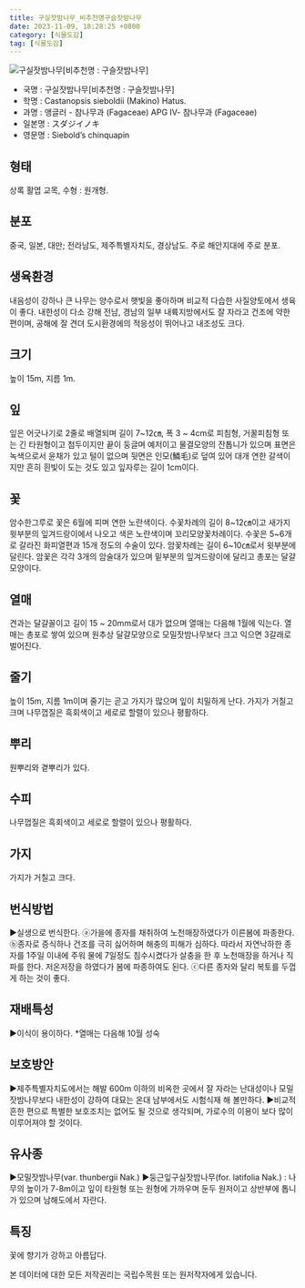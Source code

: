 ```yaml
---
title: 구실잣밤나무_비추천명구슬잣밤나무
date: 2023-11-09, 18:28:25 +0800
category: [식물도감]
tag: [식물도감]
---
```




![구실잣밤나무[비추천명 : 구슬잣밤나무]](http://www.nature.go.kr/fileUpload/plants/basic/Fagaceae/Castanopsis/6496/1_th2.JPG)
- 국명 : 구실잣밤나무[비추천명 : 구슬잣밤나무]
- 학명 : Castanopsis sieboldii (Makino) Hatus.
- 과명 : 앵글러 - 참나무과 (Fagaceae) APG Ⅳ- 참나무과 (Fagaceae)
- 일본명 : スダジイノキ
- 영문명 : Siebold’s chinquapin


## 형태
상록 활엽 교목, 수형 : 원개형.
## 분포
중국, 일본, 대만; 전라남도, 제주특별자치도, 경상남도. 주로 해안지대에 주로 분포.
## 생육환경
내음성이 강하나 큰 나무는 양수로서 햇빛을 좋아하며 비교적 다습한 사질양토에서 생육이 좋다. 내한성이 다소 강해 전남, 경남의 일부 내륙지방에서도 잘 자라고 건조에 약한편이며, 공해에 잘 견뎌 도시환경에의 적응성이 뛰어나고 내조성도 크다.
## 크기
높이 15m, 지름 1m. 
## 잎
잎은 어긋나기로 2줄로 배열되며 길이 7~12㎝, 폭 3 ~ 4cm로 피침형, 거꿀피침형 또는 긴 타원형이고 첨두이지만 끝이 둥글며 예저이고 물결모양의 잔톱니가 있으며 표면은 녹색으로서 윤채가 있고 털이 없으며 뒷면은 인모(鱗毛)로 덮여 있어 대개 연한 갈색이지만 흔히 흰빛이 도는 것도 있고 잎자루는 길이 1cm이다.
## 꽃
암수한그루로 꽃은 6월에 피며 연한 노란색이다. 수꽃차례의 길이 8~12㎝이고 새가지 윗부분의 잎겨드랑이에서 나오고 색은 노란색이며 꼬리모양꽃차례이다.  수꽃은 5~6개로 갈라진 화피열편과 15개 정도의 수술이 있다. 암꽃차례는 길이 6~10㎝로서 윗부분에 달린다. 암꽃은 각각 3개의 암술대가 있으며 밑부분의 잎겨드랑이에 달리고 총포는 달걀모양이다.
## 열매
견과는 달걀꼴이고 길이 15 ~ 20mm로서 대가 없으며 열매는 다음해 1월에 익는다. 열매는 총포로 쌓여 있으며 원추상 달걀모양으로 모밀잣밤나무보다 크고 익으면 3갈래로 벌어진다.
## 줄기
높이 15m, 지름 1m이며 줄기는 곧고 가지가 많으며 잎이 치밀하게 난다. 가지가 거칠고 크며 나무껍질은 흑회색이고 세로로 할렬이 있으나 평활하다.
## 뿌리
원뿌리와 곁뿌리가 있다.
## 수피
나무껍질은 흑회색이고 세로로 할렬이 있으나 평활하다.
## 가지
가지가 거칠고 크다.
## 번식방법
▶실생으로 번식한다. ⓐ가을에 종자를 채취하여 노천매장하였다가 이른봄에 파종한다.ⓑ종자로 증식하나 건조를 극히 싫어하며 해충의 피해가 심하다. 따라서 자연낙하한 종자를 1주일 이내에 주워 물에 7일정도 침수시켰다가 살충을 한 후 노천매장을 하거나 직파를 한다. 저온저장을 하였다가 봄에 파종하여도 된다. ⓒ다른 종자와 달리 복토를 두껍게 하는 것이 좋다.
## 재배특성
▶이식이 용이하다.*열매는 다음해 10월 성숙
## 보호방안
▶제주특별자치도에서는 해발 600m 이하의 비옥한 곳에서 잘 자라는 난대성이나 모밀잣밤나무보다 내한성이 강하여 대묘는 온대 남부에서도 시험식재 해 볼만하다. ▶비교적 흔한 편으로 특별한 보호조치는 없어도 될 것으로 생각되며, 가로수의 이용이 보다 많이 이루어져야 할 것이다.
## 유사종
▶모밀잣밤나무(var. thunbergii Nak.)▶둥근잎구실잣밤나무(for. latifolia Nak.) : 나무의 높이가 7-8m이고 잎이 타원형 또는 원형에 가까우며 둔두 원저이고 상반부에 톱니가 있으며 남해도에서 자란다.
## 특징
꽃에 향기가 강하고 아름답다.






본 데이터에 대한 모든 저작권리는 국립수목원 또는 원저작자에게 있습니다.
